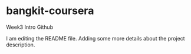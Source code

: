 # bangkit-coursera
Week3 Intro Github

I am editing the README file. Adding some more details about the project description.
